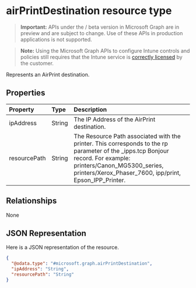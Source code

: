 ﻿# airPrintDestination resource type

> **Important:** APIs under the / beta version in Microsoft Graph are in preview and are subject to change. Use of these APIs in production applications is not supported.

> **Note:** Using the Microsoft Graph APIs to configure Intune controls and policies still requires that the Intune service is [correctly licensed](https://go.microsoft.com/fwlink/?linkid=839381) by the customer.

Represents an AirPrint destination.
## Properties
|Property|Type|Description|
|:---|:---|:---|
|ipAddress|String|The IP Address of the AirPrint destination.|
|resourcePath|String|The Resource Path associated with the printer. This corresponds to the rp parameter of the _ipps.tcp Bonjour record. For example: printers/Canon_MG5300_series, printers/Xerox_Phaser_7600, ipp/print, Epson_IPP_Printer.|

## Relationships
None
## JSON Representation
Here is a JSON representation of the resource.
<!-- {
  "blockType": "resource",
  "keyProperty": "id",
  "@odata.type": "microsoft.graph.airPrintDestination"
}
-->
``` json
{
  "@odata.type": "#microsoft.graph.airPrintDestination",
  "ipAddress": "String",
  "resourcePath": "String"
}
```




